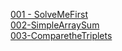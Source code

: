 [001 - SolveMeFirst](./001-SolveMeFirst/readme.md)<br>
[002-SimpleArraySum](./002-SimpleArraySum/readme.md)<br>
[003-ComparetheTriplets](./003-ComparetheTriplets/readme.md)